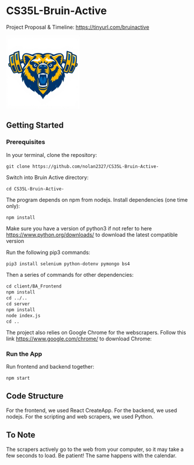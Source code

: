 # CS35L-Bruin-Active

Project Proposal & Timeline: https://tinyurl.com/bruinactive

<img src="logo_bear.png" width="200" height="200">

## Getting Started

### Prerequisites

In your terminal, clone the repository:

    git clone https://github.com/nolan2327/CS35L-Bruin-Active-

Switch into Bruin Active directory:

    cd CS35L-Bruin-Active-

The program depends on npm from nodejs. Install dependencies (one time only):

    npm install
    
Make sure you have a version of python3 if not refer to here https://www.python.org/downloads/ to download the latest compatible version
    
Run the following pip3 commands: 

    pip3 install selenium python-dotenv pymongo bs4

Then a series of commands for other dependencies:

    cd client/BA_Frontend
    npm install
    cd ../..
    cd server
    npm install
    node index.js
    cd ..

The project also relies on Google Chrome for the webscrapers. Follow this link https://www.google.com/chrome/ to download Chrome:

### Run the App 

Run frontend and backend together:

    npm start

## Code Structure
For the frontend, we used React CreateApp. For the backend, we used nodejs. For the scripting and web scrapers, we used Python.

## To Note
The scrapers actively go to the web from your computer, so it may take a few seconds to load. Be patient! The same happens with the calendar.